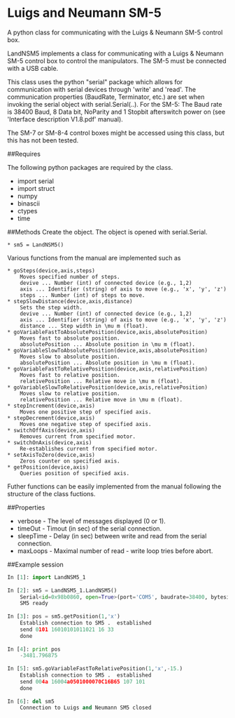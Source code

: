 Luigs and Neumann SM-5
======================

A python class for communicating with the Luigs &amp; Neumann SM-5 control box.


LandNSM5 implements a class for communicating with a Luigs & Neumann SM-5 control box to control the manipulators. The SM-5 must be connected with a USB cable. 

This class uses the python "serial" package which allows for communication with serial devices through 'write' and 'read'. The communication properties (BaudRate, Terminator, etc.) are set when invoking the serial object with serial.Serial(..). For the SM-5: The Baud rate is 38400 Baud, 8 Data bit, NoParity and 1 Stopbit afterswitch power on (see 'Interface description V1.8.pdf' manual). 

The SM-7 or SM-8-4 control boxes might be accessed using this class, but this has not been tested. 

##Requires

The following python packages are required by the class. 

* import serial
* import struct
* numpy 
* binascii
* ctypes
* time 

##Methods
  Create the object. The object is opened with serial.Serial.
  
    * sm5 = LandNSM5()

  Various functions from the manual are implemented such as
  
    * goSteps(device,axis,steps)
		Moves specified number of steps. 
		devive ... Number (int) of connected device (e.g., 1,2)
		axis ... Identifier (string) of axis to move (e.g., 'x', 'y', 'z')
		steps ... Number (int) of steps to move.
    * stepSlowDistance(device,axis,distance)
		Sets the step width. 
		devive ... Number (int) of connected device (e.g., 1,2)
		axis ... Identifier (string) of axis to move (e.g., 'x', 'y', 'z')
		distance ... Step width in \mu m (float).
    * goVariableFastToAbsolutePosition(device,axis,absolutePosition)
		Moves fast to absolute position.
		absolutePosition ... Absolute position in \mu m (float). 
    * goVariableSlowToAbsolutePosition(device,axis,absolutePosition)
		Moves slow to absolute position.
		absolutePosition ... Absolute position in \mu m (float). 
    * goVariableFastToRelativePosition(device,axis,relativePosition)
		Moves fast to relative position.
		relativePosition ... Relative move in \mu m (float). 
    * goVariableSlowToRelativePosition(device,axis,relativePosition)
		Moves slow to relative position.
		relativePosition ... Relative move in \mu m (float). 
    * stepIncrement(device,axis)
		Moves one positive step of specified axis. 
    * stepDecrement(device,axis)
		Moves one negative step of specified axis. 
    * switchOffAxis(device,axis)
		Removes current from specified motor.
    * switchOnAxis(device,axis)
		Re-establishes current from specified motor.
    * setAxisToZero(device,axis)
		Zeros counter on specified axis.
    * getPosition(device,axis)
		Queries position of specified axis.

Futher functions can be easily implemented from the manual following the structure of the class fuctions. 

##Properties

* verbose - The level of messages displayed (0 or 1). 
* timeOut - Timout (in sec) of the serial connection. 
* sleepTime - Delay (in sec) between write and read from the serial connection. 
* maxLoops - Maximal number of read - write loop tries before abort. 


##Example session

```python
In [1]: import LandNSM5_1
  
In [2]: sm5 = LandNSM5_1.LandNSM5()
    Serial<id=0x98b0860, open=True>(port='COM5', baudrate=38400, bytesize=8, parity='N', stopbits=1, timeout=1, xonxoff=False, rtscts=False, dsrdtr=False)
    SM5 ready
  
In [3]: pos = sm5.getPosition(1,'x')
    Establish connection to SM5 .  established
    send 0101 16010101011021 16 33
    done
  
In [4]: print pos
    -3481.796875
  
In [5]: sm5.goVariableFastToRelativePosition(1,'x',-15.)
    Establish connection to SM5 .  established
    send 004a 16004a0501000070C16B65 107 101
    done
   
In [6]: del sm5
    Connection to Luigs and Neumann SM5 closed
```
  
  
